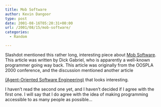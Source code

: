 ```yaml
---
title: Mob Software
author: Kevin Dangoor
type: post
date: 2001-08-16T05:20:31+00:00
url: /2001/08/15/mob-software/
categories:
  - Random

---
```

Slashdot mentioned this rather long, interesting piece about [Mob Software][1]. This article was written by Dick Gabriel, who is apparently a well-known programmer going way back. This article was originally from the OOSPLA 2000 conference, and the discussion mentioned another article
  
[(Agent-Oriented Software Engineering)][2] that looks interesting.
  
<!--more-->


  
I haven&#8217;t read the second one yet, and I haven&#8217;t decided if I agree with the first one. I will say that I do agree with the idea of making programming accessible to as many people as possible&#8230;

 [1]: http://www.dreamsongs.com/MobSoftware.html
 [2]: http://oopsla.acm.org/oopsla2k/postconf/Jennings.pdf